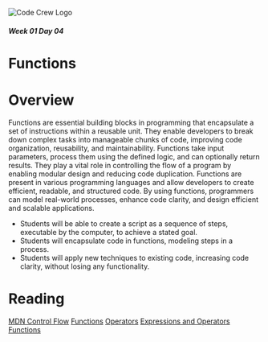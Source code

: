 ![Code Crew Logo](/Imgs/codecrewlogo.png  "image_tooltip")
##### Week 01 Day 04

# Functions

# Overview
Functions are essential building blocks in programming that encapsulate a set of instructions within a reusable unit. They enable developers to break down complex tasks into manageable chunks of code, improving code organization, reusability, and maintainability. Functions take input parameters, process them using the defined logic, and can optionally return results. They play a vital role in controlling the flow of a program by enabling modular design and reducing code duplication. Functions are present in various programming languages and allow developers to create efficient, readable, and structured code. By using functions, programmers can model real-world processes, enhance code clarity, and design efficient and scalable applications.

- Students will be able to create a script as a sequence of steps, executable by the computer, to achieve a stated goal.
- Students will encapsulate code in functions, modeling steps in a process.
- Students will apply new techniques to existing code, increasing code clarity, without losing any functionality.

# Reading
[MDN Control Flow](https://developer.mozilla.org/en-US/docs/Glossary/Control_flow)
[Functions](https://www.w3schools.com/js/js_functions.asphttps://www.w3schools.com/js/js_functions.asp)
[Operators](https://www.w3schools.com/js/js_operators.asp)
[Expressions and Operators](https://developer.mozilla.org/en-US/docs/Web/JavaScript/Guide/Expressions_and_Operators)
[Functions](https://developer.mozilla.org/en-US/docs/Web/JavaScript/Guide/Functions)

